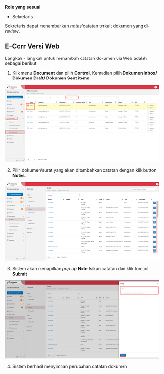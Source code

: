 **Role yang sesuai**

- Sekretaris

Sekretaris dapat menambahkan *notes*/catatan terkait dokumen yang di-*review*. 

## **E-Corr Versi Web**

Langkah - langkah untuk menambah catatan dokumen via Web adalah sebagai berikut

1. Klik menu **Document** dan pilih **Control**, Kemudian pilih **Dokumen Inbox/ Dokumen Draft/ Dokumen Sent items**

![gambar](DocumentControl/DC_Web/AG10.png)

2. Pilih dokumen/surat yang akan ditambahkan catatan dengan klik button **Notes**.

![gambar](DocumentControl/DC_Web/AG28.png)

3. Sistem akan menapilkan _pop up_ **Note** Isikan catatan dan klik tombol **Submit**

![gambar](DocumentControl/DC_Web/AG29.png)

4. Sistem berhasil menyimpan perubahan catatan dokumen
